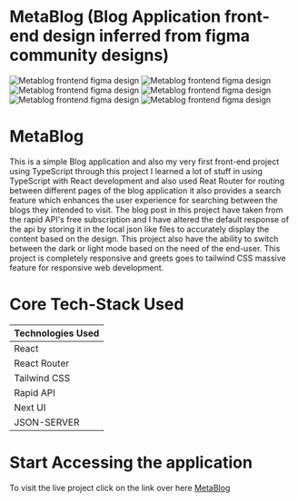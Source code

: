 # MetaBlog (Blog Application front-end design inferred from figma community designs)

![Metablog frontend figma design](./src/designs/Home%20Page.png)
![Metablog frontend figma design](./src/designs/Home%20Page-Dark.png)
![Metablog frontend figma design](./src/designs/Single%20Post.png)
![Metablog frontend figma design](./src/designs/Single%20Post-Dark.png)
![Metablog frontend figma design](./src/designs/Author%20Page.png)
![Metablog frontend figma design](./src/designs/Author%20Page-Dark.png)

# MetaBlog 

This is a simple Blog application and also my very first front-end project using TypeScript through this project I learned a lot of stuff in using TypeScript with React development and also used Reat Router for routing between different pages of the blog application it also provides a search feature which enhances the user experience for searching between the blogs they intended to visit. The blog post in this project have taken from the rapid API's free subscription and I have altered the default response of the api by storing it in the local json like files to accurately display the content based on the design. This project also have the ability to switch between the dark or light mode based on the need of the end-user. This project is completely responsive and greets goes to tailwind CSS massive feature for responsive web development.

# Core Tech-Stack Used

| Technologies Used |
|-------------------|
|      React        |
|   React Router    |
|   Tailwind CSS    |
|    Rapid API      |
|     Next UI       |
|   JSON-SERVER     |

# Start Accessing the application

To visit the live project click on the link over here [MetaBlog](https://metablog-94a3f.firebaseapp.com/)